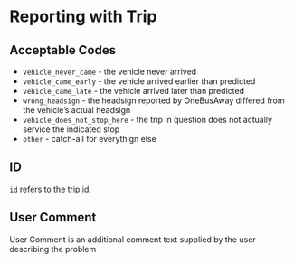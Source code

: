 # Reporting with Trip
## Acceptable Codes
- `vehicle_never_came` - the vehicle never arrived
- `vehicle_came_early` - the vehicle arrived earlier than predicted
- `vehicle_came_late` - the vehicle arrived later than predicted
- `wrong_headsign` - the headsign reported by OneBusAway differed from the vehicle’s actual headsign
- `vehicle_does_not_stop_here` - the trip in question does not actually service the indicated stop
- `other` - catch-all for everythign else

## ID
`id` refers to the trip id.

## User Comment
User Comment is an additional comment text supplied by the user describing the problem
